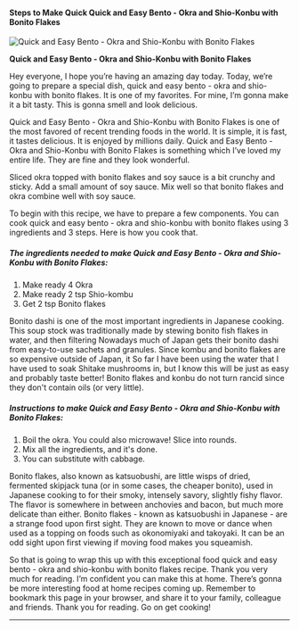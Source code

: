             

#### Steps to Make Quick Quick and Easy Bento - Okra and Shio-Konbu with Bonito Flakes

![Quick and Easy Bento - Okra and Shio-Konbu with Bonito Flakes](https://img-global.cpcdn.com/recipes/4720025236668416/751x532cq70/quick-and-easy-bento-okra-and-shio-konbu-with-bonito-flakes-recipe-main-photo.jpg)

**Quick and Easy Bento - Okra and Shio-Konbu with Bonito Flakes**

Hey everyone, I hope you’re having an amazing day today. Today, we’re going to prepare a special dish, quick and easy bento - okra and shio-konbu with bonito flakes. It is one of my favorites. For mine, I’m gonna make it a bit tasty. This is gonna smell and look delicious.

Quick and Easy Bento - Okra and Shio-Konbu with Bonito Flakes is one of the most favored of recent trending foods in the world. It is simple, it is fast, it tastes delicious. It is enjoyed by millions daily. Quick and Easy Bento - Okra and Shio-Konbu with Bonito Flakes is something which I’ve loved my entire life. They are fine and they look wonderful.

Sliced okra topped with bonito flakes and soy sauce is a bit crunchy and sticky. Add a small amount of soy sauce. Mix well so that bonito flakes and okra combine well with soy sauce.

To begin with this recipe, we have to prepare a few components. You can cook quick and easy bento - okra and shio-konbu with bonito flakes using 3 ingredients and 3 steps. Here is how you cook that.

##### The ingredients needed to make Quick and Easy Bento - Okra and Shio-Konbu with Bonito Flakes:

1.  Make ready 4 Okra
2.  Make ready 2 tsp Shio-kombu
3.  Get 2 tsp Bonito flakes

Bonito dashi is one of the most important ingredients in Japanese cooking. This soup stock was traditionally made by stewing bonito fish flakes in water, and then filtering Nowadays much of Japan gets their bonito dashi from easy-to-use sachets and granules. Since kombu and bonito flakes are so expensive outside of Japan, it So far I have been using the water that I have used to soak Shitake mushrooms in, but I know this will be just as easy and probably taste better! Bonito flakes and konbu do not turn rancid since they don't contain oils (or very little).

##### Instructions to make Quick and Easy Bento - Okra and Shio-Konbu with Bonito Flakes:

1.  Boil the okra. You could also microwave! Slice into rounds.
2.  Mix all the ingredients, and it's done.
3.  You can substitute with cabbage.

Bonito flakes, also known as katsuobushi, are little wisps of dried, fermented skipjack tuna (or in some cases, the cheaper bonito), used in Japanese cooking to for their smoky, intensely savory, slightly fishy flavor. The flavor is somewhere in between anchovies and bacon, but much more delicate than either. Bonito flakes - known as katsuobushi in Japanese - are a strange food upon first sight. They are known to move or dance when used as a topping on foods such as okonomiyaki and takoyaki. It can be an odd sight upon first viewing if moving food makes you squeamish.

So that is going to wrap this up with this exceptional food quick and easy bento - okra and shio-konbu with bonito flakes recipe. Thank you very much for reading. I’m confident you can make this at home. There’s gonna be more interesting food at home recipes coming up. Remember to bookmark this page in your browser, and share it to your family, colleague and friends. Thank you for reading. Go on get cooking!

* * *